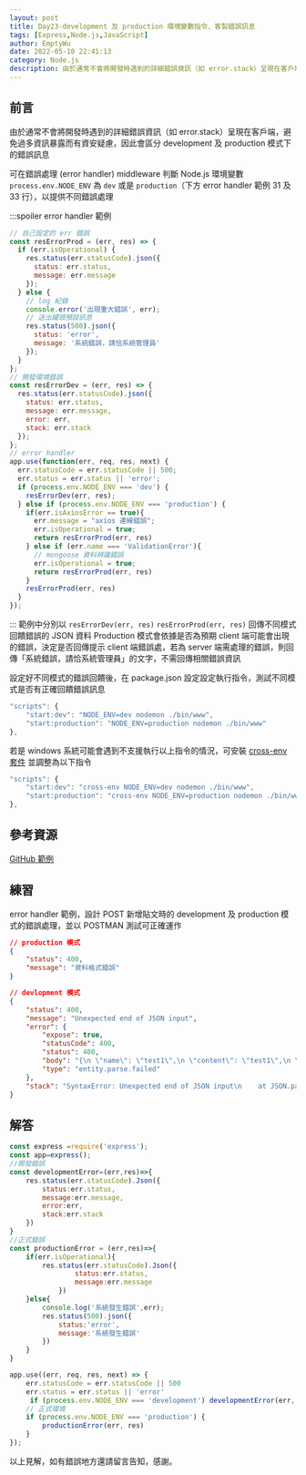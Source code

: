 ```yaml
---
layout: post
title: Day23-development 及 production 環境變數指令、客製錯誤訊息
tags: [Express,Node.js,JavaScript]
author: EmptyWu
date: 2022-05-10 22:41:13
category: Node.js
description: 由於通常不會將開發時遇到的詳細錯誤資訊（如 error.stack）呈現在客戶端，避免過多資訊暴露而有資安疑慮，因此會區分 development 及 production 模式下的錯誤訊息
---
```


## 前言
由於通常不會將開發時遇到的詳細錯誤資訊（如 error.stack）呈現在客戶端，避免過多資訊暴露而有資安疑慮，因此會區分 development 及 production 模式下的錯誤訊息

可在錯誤處理 (error handler) middleware 判斷 Node.js 環境變數
`process.env.NODE_ENV` 為 `dev` 或是 `production`（下方 error handler 範例 31 及 33 行），以提供不同錯誤處理

<!--more-->
:::spoiler error handler 範例
```javascript
// 自己設定的 err 錯誤 
const resErrorProd = (err, res) => {
  if (err.isOperational) {
    res.status(err.statusCode).json({
      status: err.status,
      message: err.message
    });
  } else {
    // log 紀錄
    console.error('出現重大錯誤', err);
    // 送出罐頭預設訊息
    res.status(500).json({
      status: 'error',
      message: '系統錯誤，請恰系統管理員'
    });
  }
};
// 開發環境錯誤
const resErrorDev = (err, res) => {
  res.status(err.statusCode).json({
    status: err.status,
    message: err.message,
    error: err,
    stack: err.stack
  });
};
// error handler
app.use(function(err, req, res, next) {
  err.statusCode = err.statusCode || 500;
  err.status = err.status || 'error';
  if (process.env.NODE_ENV === 'dev') {
    resErrorDev(err, res);
  } else if (process.env.NODE_ENV === 'production') {
    if(err.isAxiosError == true){
      err.message = "axios 連線錯誤";
      err.isOperational = true;
      return resErrorProd(err, res)
    } else if (err.name === 'ValidationError'){
      // mongoose 資料辨識錯誤
      err.isOperational = true;
      return resErrorProd(err, res)
    }
    resErrorProd(err, res)
  }
});
```
:::
範例中分別以 `resErrorDev(err, res)` `resErrorProd(err, res)` 回傳不同模式回饋錯誤的 JSON 資料
Production 模式會依據是否為預期 client 端可能會出現的錯誤，決定是否回傳提示 client 端錯誤處，若為 server 端需處理的錯誤，則回傳「系統錯誤，請恰系統管理員」的文字，不需回傳相關錯誤資訊

設定好不同模式的錯誤回饋後，在 package.json 設定設定執行指令，測試不同模式是否有正確回饋錯誤訊息
```javascript
"scripts": {
    "start:dev": "NODE_ENV=dev nodemon ./bin/www",
    "start:production": "NODE_ENV=production nodemon ./bin/www"
},
```
若是 windows 系統可能會遇到不支援執行以上指令的情況，可安裝 [cross-env 套件](https://www.npmjs.com/package/cross-env)
並調整為以下指令
```javascript
"scripts": {
    "start:dev": "cross-env NODE_ENV=dev nodemon ./bin/www",
    "start:production": "cross-env NODE_ENV=production nodemon ./bin/www"
},
```
 ## 參考資源
[GitHub 範例](https://github.com/gonsakon/express-week4-sample/blob/week5/app.js#L47-L86)

## 練習
error handler 範例，設計 POST 新增貼文時的 development 及 production 模式的錯誤處理，並以 POSTMAN 測試可正確運作

```json
// production 模式
{
    "status": 400,
    "message": "資料格式錯誤"
}

// devlopment 模式
{
    "status": 400,
    "message": "Unexpected end of JSON input",
    "error": {
        "expose": true,
        "statusCode": 400,
        "status": 400,
        "body": "{\n \"name\": \"test1\",\n \"content\": \"test1\",\n \"tags\": [\"感情\"],\n \"type\": \"person\"\n",
        "type": "entity.parse.failed"
    },
    "stack": "SyntaxError: Unexpected end of JSON input\n    at JSON.parse (<anonymous>)\n    ...略"
}
```
## 解答

```javascript
const express =require('express');
const app=express();
//開發錯誤
const developmentError=(err,res)=>{
    res.status(err.statusCode).Json({
        status:err.status,
        message:err.message,
        error:err,
        stack:err.stack
    })
}
//正式錯誤
const productionError = (err,res)=>{
    if(err.isOperational){
        res.status(err.statusCode).Json({
                status:err.status,
                message:err.message              
            })
    }else{
        console.log('系統發生錯誤',err);
        res.status(500).json({
            status:'error',
            message:'系統發生錯誤'
        })
    }
}

app.use((err, req, res, next) => {
    err.statusCode = err.statusCode || 500
    err.status = err.status || 'error'
     if (process.env.NODE_ENV === 'development') developmentError(err, res)
    // 正式環境
    if (process.env.NODE_ENV === 'production') {
        productionError(err, res)
    }
});
```


以上見解，如有錯誤地方還請留言告知，感謝。